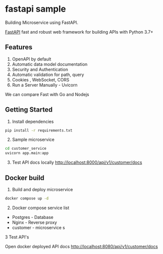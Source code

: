 # fastapi sample
Building Microservice using FastAPI.

[FastAPI](https://fastapi.tiangolo.com/) fast and robust web framework for building APIs with Python 3.7+ 
## Features
1. OpenAPI by default
2. Automatic data model documentation
3. Security and Authentication 
4. Automatic validation for path, query
5. Cookies , WebSocket, CORS
6. Run a Server Manually - Uvicorn

We can compare Fast with Go and Nodejs

## Getting Started
1. Install dependencies
```zsh
pip install -r requirements.txt
```
2. Sample microservice 
```zsh
cd customer_service
uvicorn app.main:app
```
3. Test  API docs locally [http://localhost:8000/api/v1/customer/docs](http://localhost:8000/api/v1/customer/docs)

## Docker build
1. Build and deploy microservice 
```zsh
docker compose up -d
```
2. Docker compose service list

* Postgres - Database
* Nginx - Reverse proxy
* customer - microservice
s

3 Test API's

 Open docker deployed API docs [http://localhost:8080/api/v1/customer/docs](http://localhost:8080/api/v1/customer/docs)


